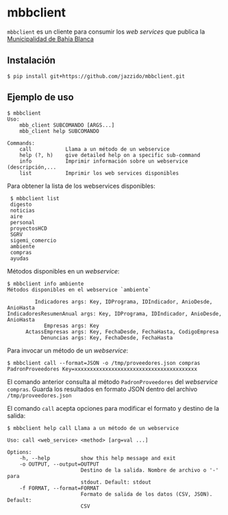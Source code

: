 mbbclient
=========

`mbbclient` es un cliente para consumir los *web services* que publica
la [Municipalidad de Bahía Blanca](http://www.bahiablanca.gov.ar)

## Instalación

    $ pip install git+https://github.com/jazzido/mbbclient.git
    
## Ejemplo de uso

    $ mbbclient
    Uso:
        mbb_client SUBCOMANDO [ARGS...]
        mbb_client help SUBCOMANDO

    Commands:
        call           Llama a un método de un webservice
        help (?, h)    give detailed help on a specific sub-command
        info           Imprimir información sobre un webservice (descripción,...
        list           Imprimir los web services disponibles
        
Para obtener la lista de los webservices disponibles:

     $ mbbclient list
     digesto
     noticias
     aire
     personal
     proyectosHCD
     SGRV
     sigemi_comercio
     ambiente
     compras
     ayudas

Métodos disponibles en un *webservice*:

    $ mbbclient info ambiente
    Métodos disponibles en el webservice `ambiente`
    
             Indicadores args: Key, IDPrograma, IDIndicador, AnioDesde, AnioHasta
    IndicadoresResumenAnual args: Key, IDPrograma, IDIndicador, AnioDesde, AnioHasta
                Empresas args: Key
          ActassEmpresas args: Key, FechaDesde, FechaHasta, CodigoEmpresa
               Denuncias args: Key, FechaDesde, FechaHasta

Para invocar un método de un *webservice*:

    $ mbbclient call --format=JSON -o /tmp/proveedores.json compras
    PadronProveedores Key=xxxxxxxxxxxxxxxxxxxxxxxxxxxxxxxxxxxxxxxx
    
El comando anterior consulta al método `PadronProveedores` del
*webservice* `compras`. Guarda los resultados en formato JSON dentro
del archivo `/tmp/proveedores.json`

El comando `call` acepta opciones para modificar el formato y destino
de la salida:

    $ mbbclient help call Llama a un método de un webservice
    
    Uso: call <web_service> <method> [arg=val ...]
    
    Options:
        -h, --help          show this help message and exit
        -o OUTPUT, --output=OUTPUT
                            Destino de la salida. Nombre de archivo o '-' para
                            stdout. Default: stdout
        -f FORMAT, --format=FORMAT
                            Formato de salida de los datos (CSV, JSON). Default:
                            CSV
                            
